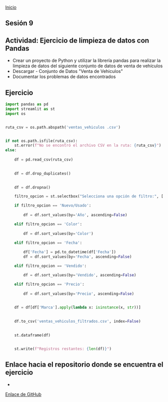 <!-- No borrar o modificar -->
[Inicio](./index.md)

## Sesión 9 


<!-- Su documentación aquí -->

## Actividad: Ejercicio de limpieza de datos con Pandas
- Crear un proyecto de Python y utilizar la librería pandas para realizar la limpieza de datos del siguiente conjunto de datos de venta de vehículos
- Descargar - Conjunto de Datos "Venta de Vehiculos"
- Documentar los problemas de datos encontrados



## Ejercicio 
```python
import pandas as pd
import streamlit as st
import os


ruta_csv = os.path.abspath('ventas_vehiculos .csv')


if not os.path.isfile(ruta_csv):
    st.error(f"No se encontró el archivo CSV en la ruta: {ruta_csv}")
else:
    
    df = pd.read_csv(ruta_csv)

  
    df = df.drop_duplicates()

   
    df = df.dropna()

    filtro_opcion = st.selectbox("Selecciona una opción de filtro:", ['Nuevo/Usado', 'Color', 'Fecha', 'Vendido', 'Precio'])

    if filtro_opcion == 'Nuevo/Usado':
      
        df = df.sort_values(by='Año', ascending=False)

    elif filtro_opcion == 'Color':
      
        df = df.sort_values(by='Color')

    elif filtro_opcion == 'Fecha':
    
        df['Fecha'] = pd.to_datetime(df['Fecha'])
        df = df.sort_values(by='Fecha', ascending=False)

    elif filtro_opcion == 'Vendido':

        df = df.sort_values(by='Vendido', ascending=False)

    elif filtro_opcion == 'Precio':
    
        df = df.sort_values(by='Precio', ascending=False)

 
    df = df[df['Marca'].apply(lambda x: isinstance(x, str))]

  
    df.to_csv('ventas_vehiculos_filtrados.csv', index=False)

    
    st.dataframe(df)


    st.write(f"Registros restantes: {len(df)}")

```
## Enlace hacia el repositorio donde se encuentra el ejercicio
-  

[Enlace de GitHub ](https://github.com/jert1234/Ejercicio9-10.git)